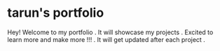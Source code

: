 # tarun's portfolio

Hey! Welcome to my portfolio . It will showcase my projects . Excited to learn more and make more !!! . It will get updated after each project . 